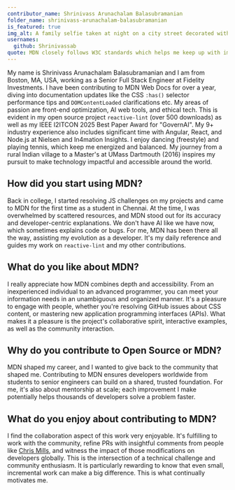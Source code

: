 ```yaml
---
contributor_name: Shrinivass Arunachalam Balasubramanian
folder_name: shrinivass-arunachalam-balasubramanian
is_featured: true
img_alt: A family selfie taken at night on a city street decorated with holiday lights.  The street behind them is softly lit with festive lights and passing cars.
usernames:
  github: Shrinivassab
quote: MDN closely follows W3C standards which helps me keep up with important topics. It's a complete package as it caters to everything; complex APIs, new browser functionalities, and best practices. MDN serves as a truly valuable resource and continues to assist me in my everyday development.
---
```


My name is Shrinivass Arunachalam Balasubramanian and I am from Boston, MA, USA, working as a Senior Full Stack Engineer at Fidelity Investments. I have been contributing to MDN Web Docs for over a year, diving into documentation updates like the CSS `:has()` selector performance tips and `DOMContentLoaded` clarifications etc. My areas of passion are front-end optimization, AI web tools, and ethical tech. This is evident in my open source project `reactive-lint` (over 500 downloads) as well as my IEEE I2ITCON 2025 Best Paper Award for "GovernAI". My 9+ industry experience also includes significant time with Angular, React, and Node.js at Nielsen and In4mation Insights. I enjoy dancing (freestyle) and playing tennis, which keep me energized and balanced. My journey from a rural Indian village to a Master's at UMass Dartmouth (2016) inspires my pursuit to make technology impactful and accessible around the world.

## How did you start using MDN?

Back in college, I started resolving JS challenges on my projects and came to MDN for the first time as a student in Chennai. At the time, I was overwhelmed by scattered resources, and MDN stood out for its accuracy and developer-centric explanations. We don't have AI like we have now, which sometimes explains code or bugs. For me, MDN has been there all the way, assisting my evolution as a developer. It's my daily reference and guides my work on `reactive-lint` and my other contributions.

## What do you like about MDN?

I really appreciate how MDN combines depth and accessibility. From an inexperienced individual to an advanced programmer, you can meet your information needs in an unambiguous and organized manner. It's a pleasure to engage with people, whether you're resolving GitHub issues about CSS content, or mastering new application programming interfaces (APIs). What makes it a pleasure is the project's collaborative spirit, interactive examples, as well as the community interaction.

## Why do you contribute to Open Source or MDN?

MDN shaped my career, and I wanted to give back to the community that shaped me. Contributing to MDN ensures developers worldwide from students to senior engineers can build on a shared, trusted foundation. For me, it's also about mentorship at scale; each improvement I make potentially helps thousands of developers solve a problem faster.

## What do you enjoy about contributing to MDN?

I find the collaboration aspect of this work very enjoyable. It's fulfilling to work with the community, refine PRs with insightful comments from people like [Chris Mills](https://github.com/chrisdavidmills), and witness the impact of those modifications on developers globally. This is the intersection of a technical challenge and community enthusiasm. It is particularly rewarding to know that even small, incremental work can make a big difference. This is what continually motivates me.
